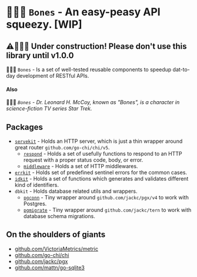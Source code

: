 # 👨🏻‍⚕️ `Bones` - An easy-peasy API squeezy. [WIP]

## ⚠️👷‍♂️🚧 Under construction! Please don't use this library until v1.0.0

👨🏻‍⚕️ `Bones` - Is a set of well-tested reusable components to speedup dat-to-day development of RESTful APIs.

#### Also

👨🏻‍⚕️ _`Bones` - Dr. Leonard H. McCoy, known as "Bones", is a character in science-fiction TV series Star Trek._

## Packages

- [`servekit`](servekit/listener.go) - Holds an HTTP server, which is just a thin wrapper around great router `github.com/go-chi/chi/v5`.
    - [`respond`](servekit/respond/respond.go) - Holds a set of usefully functions to respond to an HTTP request with a proper status code, body,
      or error.
    - [`middleware`](servekit/middleware/middleware.go) - Holds a set of HTTP middlewares.
- [`errkit`](errkit/errors.go) - Holds set of predefined sentinel errors for the common cases.
- [`idkit`](idkit/id.go) - Holds a set of functions which generates and validates different kind of identifiers.
- `dbkit` - Holds database related utils and wrappers.
    - [`pgconn`](dbkit/pgconn/postgres.go) - Tiny wrapper around `github.com/jackc/pgx/v4` to work with Postgres.
    - [`pgmigrate`](dbkit/pgconn/migrate/migrator.go) - Tiny wrapper around `github.com/jackc/tern` to work with database schema migrations.

## On the shoulders of giants
- [github.com/VictoriaMetrics/metric](https://github.com/VictoriaMetrics/metrics)
- [github.com/go-chi/chi](https://github.com/go-chi/chi)
- [github.com/jackc/pgx](https://github.com/jackc/pgx)
- [github.com/mattn/go-sqlite3](https://github.com/mattn/go-sqlite3)